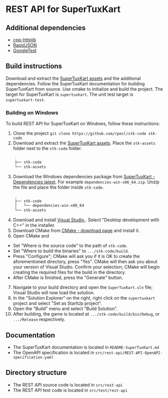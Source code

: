 # REST API for SuperTuxKart

## Additional dependencies
- [cpp-httplib](https://github.com/yhirose/cpp-httplib)
- [RapidJSON](https://rapidjson.org/)
- [GoogleTest](https://github.com/google/googletest)

## Build instructions
Download and extract the [SuperTuxKart assets](https://github.com/supertuxkart/stk-assets-mobile/releases) and the additional dependencies.
Follow the SuperTuxKart documentation for building SuperTuxKart from source.
Use cmake to initialize and build the project.
The target for SuperTuxKart is `supertuxkart`.
The unit test target is `supertuxkart-test`.

### Building on Windows
To build REST API for SuperTuxKart on Windows, follow these instructions:

1. Clone the project `git clone https://github.com/rpesl/stk-code stk-code`
2. Download and extract the [SuperTuxKart assets](https://github.com/supertuxkart/stk-assets-mobile/releases). Place the `stk-assets` folder next to the `stk-code` folder.
```bash
    .
    ├── stk-code
    └── stk-assets
 ```

3. Download the Windows dependencies package from [SuperTuxKart - Dependencies latest](https://github.com/supertuxkart/dependencies/releases). For example `dependencies-win-x86_64.zip`. Unzip the file and place the folder inside `stk-code`.
```bash
    .
    ├── stk-code
    │   └── dependencies-win-x86_64
    └── stk-assets
```
4. Download and install [Visual Studio ](https://www.visualstudio.com/downloads/). Select "Desktop development with C++" in the installer.
5. Download CMake from [CMake - download page](https://cmake.org/download/) and install it.
6. Open CMake and
- Set "Where is the source code" to the path of `stk-code`.
- Set "Where to build the binaries" to `.../stk-code/build`.
- Press "Configure"; CMake will ask you if it is OK to create the aforementioned directory, press "Yes". CMake will then ask you about your version of Visual Studio. Confirm your selection; CMake will begin creating the required files for the build in the directory.
- After CMake is finished, press the "Generate" button.
7. Navigate to your build directory and open the `SuperTuxKart.sln` file; Visual Studio will now load the solution.
8. In the "Solution Explorer" on the right, right click on the `supertuxkart` project and select "Set as StartUp project".
9. Open the "Build" menu and select "Build Solution".
10. After building, the game is located at `.../stk-code/build/bin/Debug`, or `.../Release` respectively.


## Documentation
- The SuperTuxKart documentation is located in `README-SuperTuxKart.md`
- The OpenAPI specification is located in `src/rest-api/REST-API-OpenAPI-specification.yaml`

## Directory structure
- The REST API source code is located in `src/rest-api`
- The REST API test code is located in `src/test/rest-api`
